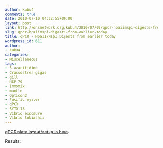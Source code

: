 ```yaml
---
author: kubu4
comments: true
date: 2010-07-10 04:32:55+00:00
layout: post
link: http://onsnetwork.org/kubu4/2010/07/09/qpcr-hpaiimspi-digests-from-earlier-today/
slug: qpcr-hpaiimspi-digests-from-earlier-today
title: qPCR - HpaII/MspI Digests from earlier today
wordpress_id: 611
author:
- kubu4
categories:
- Miscellaneous
tags:
- 5-azacitidine
- Crassostrea gigas
- gill
- HSP 70
- Immomix
- mantle
- Opticon2
- Pacific oyster
- qPCR
- SYTO 13
- Vibrio exposure
- Vibrio tubiashii
---
```


[qPCR plate layout/setup is here](http://eagle.fish.washington.edu/Arabidopsis/Notebook%20Workup%20Files/20100709-01.jpg).

Results:
